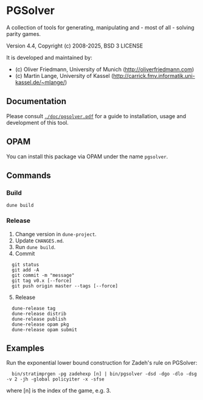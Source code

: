 PGSolver
========

A collection of tools for generating, manipulating and - most of all - solving parity games.

Version 4.4, Copyright (c) 2008-2025, BSD 3 LICENSE

It is developed and maintained by:
- (c) Oliver Friedmann, University of Munich (http://oliverfriedmann.com)
- (c) Martin Lange, University of Kassel (http://carrick.fmv.informatik.uni-kassel.de/~mlange/)


## Documentation

Please consult [```./doc/pgsolver.pdf```](https://github.com/tcsprojects/pgsolver/blob/master/doc/pgsolver.pdf) for a guide to installation, usage and development of this tool.


## OPAM

You can install this package via OPAM under the name `pgsolver`.


## Commands


### Build

```
dune build
```

### Release

1. Change version in `dune-project`.
2. Update `CHANGES.md`.
3. Run `dune build`.
4. Commit
```
  git status
  git add -A
  git commit -m "message"
  git tag v0.x [--force]
  git push origin master --tags [--force]
```
5. Release
```
  dune-release tag
  dune-release distrib
  dune-release publish
  dune-release opam pkg
  dune-release opam submit
```  


## Examples

Run the exponential lower bound construction for Zadeh's rule on PGSolver:
```
  bin/stratimprgen -pg zadehexp [n] | bin/pgsolver -dsd -dgo -dlo -dsg -v 2 -jh -global policyiter -x -sfse
```
where [n] is the index of the game, e.g. 3.

